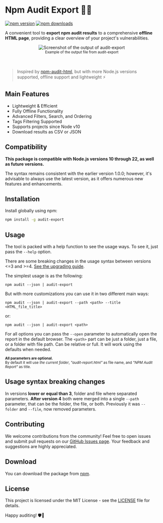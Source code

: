 # Npm Audit Export 🕵️‍♂️

[![npm version](https://img.shields.io/npm/v/audit-export?style=flat-square)](https://www.npmjs.com/package/audit-export)
[![npm downloads](https://img.shields.io/npm/dt/audit-export?style=flat-square)](https://www.npmjs.com/package/audit-export)

A convenient tool to **export npm audit results** to a comprehensive **offline HTML page**, providing a clear overview of your project's vulnerabilities.

<div align="center" width="100%">
    <img src="https://raw.githubusercontent.com/hotaydev/audit-export/refs/heads/main/.github/images/screenshot.jpg" alt="Screenshot of the output of audit-export"/><br/>
    <sub align="center">Example of the output file from audit-export</sub>
</div><br/><br/>

> Inspired by [npm-audit-html](https://www.npmjs.com/package/npm-audit-html), but with more Node.js versions supported, offline support and lightweight ⚡

## Main Features
* Lightweight & Efficient
* Fully Offline Functionality
* Advanced Filters, Search, and Ordering
* Tags Filtering Supported
* Supports projects since Node v10
* Download results as CSV or JSON

## Compatibility

**This package is compatible with Node.js versions 10 through 22, as well as future versions.**

The syntax remains consistent with the earlier version 1.0.0; however, it's advisable to always use the latest version, as it offers numerous new features and enhancements.

## Installation

Install globally using npm:

```bash
npm install -g audit-export
```

## Usage

The tool is packed with a help function to see the usage ways. To see it, just pass the `--help` option.

There are some breaking changes in the usage syntax between versions <=3 and >=4. [See the upgrading guide](#usage-syntax-breaking-changes).

The simplest usage is as the following:

```
npm audit --json | audit-export
```

But with more customizations you can use it in two different main ways:

```
npm audit --json | audit-export --path <path> --title <HTML_file_title>
```

or:

```
npm audit --json | audit-export <path>
```

For all options you can pass the `--open` parameter to automatically open the report in the default browser.
The `<path>` part can be just a folder, just a file, or a folder with file path. Can be relative or full. It will work using the defaults when needed.

<sub><strong>All parameters are optional.</strong><br/>By default it will use <i>the current folder</i>, <i>"audit-report.html"</i> as file name, and <i>"NPM Audit Report"</i> as title.</sub>

## Usage syntax breaking changes

In versions **lower or equal than 3**, folder and file where separated parameters. **After version 4** both were merged into a single `--path` parameter, that can be the folder, the file, or both. Previously it was `--folder` and `--file`, now removed parameters.

## Contributing

We welcome contributions from the community! Feel free to open issues and submit pull requests on our [GitHub Issues page](https://github.com/hotaydev/audit-export/issues). Your feedback and suggestions are highly appreciated.

## Download

You can download the package from [npm](https://www.npmjs.com/package/audit-export).

## License

This project is licensed under the MIT License - see the [LICENSE](https://github.com/hotaydev/audit-export/blob/main/LICENSE) file for details.

Happy auditing! 🛡️🚀
